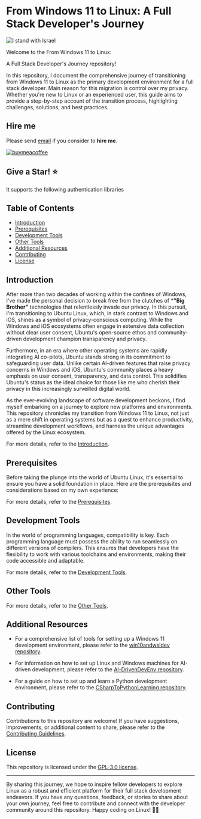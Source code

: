 # From Windows 11 to Linux: A Full Stack Developer's Journey

![I stand with Israel](./images/IStandWithIsrael.png)

Welcome to the From Windows 11 to Linux:

A Full Stack Developer's Journey repository!

In this repository, I document the comprehensive journey of transitioning from Windows 11 to Linux as the primary development environment for a full stack developer. Main reason for this migration is control over my privacy. Whether you're new to Linux or an experienced user, this guide aims to provide a step-by-step account of the transition process, highlighting challenges, solutions, and best practices.

## Hire me

Please send [email](mailto:kingdavidconsulting@gmail.com) if you consider to **hire me**.

[![buymeacoffee](https://www.buymeacoffee.com/assets/img/custom_images/orange_img.png)](https://www.buymeacoffee.com/vyve0og)

## Give a Star! :star:

It supports the following authentication libraries

Table of Contents
-----------------

* [Introduction](./docs/introduction.md)
* [Prerequisites](./docs/prerequisites.md)
* [Development Tools](./docs/development-tools.md)
* [Other Tools](./docs/other-tools.md)
* [Additional Resources](#additional-resources)
* [Contributing](#contributing)
* [License](#license)

Introduction
------------

After more than two decades of working within the confines of Windows, I've made the personal decision to break free from the clutches of ***"Big Brother"** technologies that relentlessly invade our privacy. In this pursuit, I'm transitioning to Ubuntu Linux, which, in stark contrast to Windows and iOS, shines as a symbol of privacy-conscious computing. While the Windows and iOS ecosystems often engage in extensive data collection without clear user consent, Ubuntu's open-source ethos and community-driven development champion transparency and privacy.

Furthermore, in an era where other operating systems are rapidly integrating AI co-pilots, Ubuntu stands strong in its commitment to safeguarding user data. Unlike certain AI-driven features that raise privacy concerns in Windows and iOS, Ubuntu's community places a heavy emphasis on user consent, transparency, and data control. This solidifies Ubuntu's status as the ideal choice for those like me who cherish their privacy in this increasingly surveilled digital world.

As the ever-evolving landscape of software development beckons, I find myself embarking on a journey to explore new platforms and environments. This repository chronicles my transition from Windows 11 to Linux, not just as a mere shift in operating systems but as a quest to enhance productivity, streamline development workflows, and harness the unique advantages offered by the Linux ecosystem.

For more details, refer to the [Introduction](./docs/introduction.md).

Prerequisites
-------------

Before taking the plunge into the world of Ubuntu Linux, it's essential to ensure you have a solid foundation in place. Here are the prerequisites and considerations based on my own experience:

For more details, refer to the [Prerequisites](./docs/prerequisites.md).

Development Tools
-----------------

In the world of programming languages, compatibility is key. Each programming language must possess the ability to run seamlessly on different versions of compilers. This ensures that developers have the flexibility to work with various toolchains and environments, making their code accessible and adaptable.

For more details, refer to the [Development Tools](./docs/development-tools.md).

Other Tools
-----------

For more details, refer to the [Other Tools](./docs/other-tools.md).

Additional Resources
--------------------

- For a comprehensive list of tools for setting up a Windows 11 development environment, please refer to the [win10andwsldev repository](https://github.com/kdcllc/win10andwsldev).

- For information on how to set up Linux and Windows machines for AI-driven development, please refer to the [AI-DrivenDevEnv repository](https://github.com/kdcllc/AI-DrivenDevEnv).

- For a guide on how to set up and learn a Python development environment, please refer to the [CSharpToPythonLearning repository](https://github.com/kdcllc/CSharpToPythonLearning).

Contributing
------------

Contributions to this repository are welcome! If you have suggestions, improvements, or additional content to share, please refer to the [Contributing Guidelines](CONTRIBUTING.md).

License
-------

This repository is licensed under the [GPL-3.0 license](LICENSE).

* * *

By sharing this journey, we hope to inspire fellow developers to explore Linux as a robust and efficient platform for their full stack development endeavors. If you have any questions, feedback, or stories to share about your own journey, feel free to contribute and connect with the developer community around this repository. Happy coding on Linux! 🐧🚀
